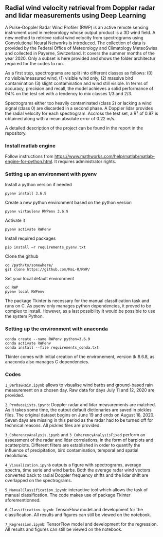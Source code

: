 ## Radial wind velocity retrieval from Doppler radar and lidar measurements using Deep Learning

A Pulse-Doppler Radar Wind Profiler (RWP) is an active remote sensing instrument used in meteorology whose output product is a 3D wind field. A new method to retrieve radial wind velocity from spectrograms using Convolutional Neural Networks is introduced. The collection of data is provided by the Federal Office of Meteorology and Climatology MeteoSwiss and collected in Payerne, Switzerland. It covers the summer months of the year 2020. Only a subset is here provided and shows the folder architectur required for the codes to run.

As a first step, spectrograms are split into different classes as follows: (0) no visible/measured wind, (1) visible wind only, (2) massive bird contamination (3) slight contamination and wind still visible. In terms of accuracy, precision and recall, the model achieves a solid performance of 94\% on the test set with a tendency to mix classes 1/3 and 2/3. 

Spectrograms either too heavily contaminated (class 2) or lacking a wind signal (class 0) are discarded in a second phase. A Doppler lidar provides the radial velocity for each spectrogram. Accross the test set, a R² of 0.97 is obtained along with a mean absolute error of 0.22 m/s.

A detailed description of the project can be found in the report in the repository.

### Install matlab engine

Follow instructions from https://www.mathworks.com/help/matlab/matlab-engine-for-python.html. It requires administrator rights.

### Setting up an environment with pyenv

Install a python version if needed
```
pyenv install 3.6.9
```
Create a new python environment based on the python version
```
pyenv virtaulenv RWPenv 3.6.9
```
Activate it
```
pyenv activate RWPenv
```
Install required packages 
```
pip install –r requirements_pyenv.txt
```
Clone the github
```
cd /path/to/somewhere/
git clone https://github.com/MaL-R/RWP/
```
Set your local default environment
```
cd RWP
pyenv local RWPenv
```
The package Tkinter is necessary for the manual classification task and runs on C. As pyenv only manages python dependencies, it proved to be complex to install. However, as a last possibility it would be possible to use the system Python.

### Setting up the environment with anaconda

```
conda create --name RWPenv python=3.6.9
conda activate RWPenv
conda install --file requirements_conda.txt
```
Tkinter comes with initial creation of the environement, version tk 8.6.8, as anaconda also manages C dependencies. 

### Codes

```1_Barbs&Rain.ipynb``` allows to visualise wind barbs and ground-based rain measurement on a chosen day. Raw data for days July 11 and 12, 2020 are provided.

```2_ProduceLists.ipynb```: Doppler radar and lidar measurements are matched. As it takes some time, the output default dictionaries are saved in pickles files. The original dataset begins on June 19 and ends on August 18, 2020. Seven days are missing in this period as the radar had to be turned off for technical reasons. All pickles files are provided.

```3_CoherencyAnalysis.ipynb``` and ```3_CoherencyAnalysisFixed``` perform an assessment of the radar and lidar correlations, in the form of barplots and scatterplots. Different filters are established in order to quantify the influence of precipitation, bird contamination, temporal and spatial resolutions.

```4_Visualization.ipynb``` outputs a figure with spectrograms, average spectra, time serie and wind barbs. Both the average radar wind vectors converted back to radial Doppler frequency shifts and the lidar shift are overlapped on the spectrograms.

```5_ManualClassification.ipynb```: interactive tool which allows the task of manual classification. The code makes use of package Tkinter aforementionned.

```6_Classification.ipynb```: TensorFlow model and development for the classification. All results and figures can still be viewed on the notebook. 

```7_Regression.ipynb```: TensorFlow model and development for the regression. All results and figures can still be viewed on the notebook. 
